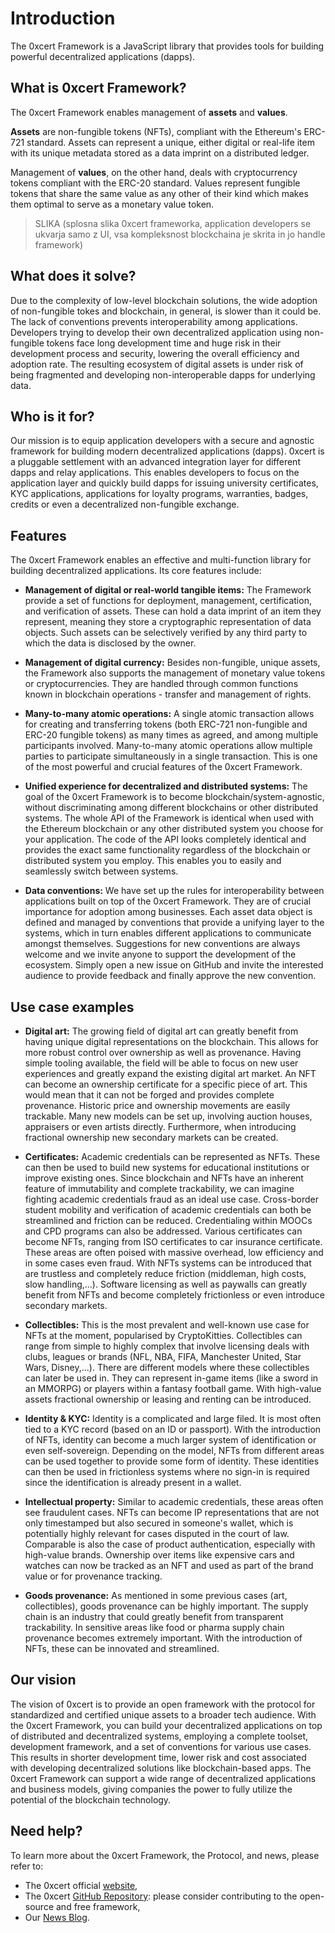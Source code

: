 # Introduction

The 0xcert Framework is a JavaScript library that provides tools for building powerful decentralized applications (dapps).

## What is 0xcert Framework?

The 0xcert Framework enables management of **assets** and **values**.

**Assets** are non-fungible tokens (NFTs), compliant with the Ethereum's ERC-721 standard. Assets can represent a unique, either digital or real-life item with its unique metadata stored as a data imprint on a distributed ledger.

Management of **values**, on the other hand, deals with cryptocurrency tokens compliant with the ERC-20 standard. Values represent fungible tokens that share the same value as any other of their kind which makes them optimal to serve as a monetary value token.

> SLIKA (splosna slika 0xcert frameworka, application developers se ukvarja samo z UI, vsa kompleksnost blockchaina je skrita in jo handle framework)

## What does it solve?

Due to the complexity of low-level blockchain solutions, the wide adoption of non-fungible tokes and blockchain, in general, is slower than it could be. The lack of conventions prevents interoperability among applications. Developers trying to develop their own decentralized application using non-fungible tokens face long development time and huge risk in their development process and security, lowering the overall efficiency and adoption rate. The resulting ecosystem of digital assets is under risk of being fragmented and developing non-interoperable dapps for underlying data.

## Who is it for?

Our mission is to equip application developers with a secure and agnostic framework for building modern decentralized applications (dapps). 0xcert is a pluggable settlement with an advanced integration layer for different dapps and relay applications. This enables developers to focus on the application layer and quickly build dapps for issuing university certificates, KYC applications, applications for loyalty programs, warranties, badges, credits or even a decentralized non-fungible exchange. 

## Features

The 0xcert Framework enables an effective and multi-function library for building decentralized applications. Its core features include:

* **Management of digital or real-world tangible items:** The Framework provide a set of functions for deployment, management, certification, and verification of assets. These can hold a data imprint of an item they represent, meaning they store a cryptographic representation of data objects. Such assets can be selectively verified by any third party to which the data is disclosed by the owner.

* **Management of digital currency:** Besides non-fungible, unique assets, the Framework also supports the management of monetary value tokens or cryptocurrencies. They are handled through common functions known in blockchain operations - transfer and management of rights.

* **Many-to-many atomic operations:** A single atomic transaction allows for creating and transferring tokens (both ERC-721 non-fungible and ERC-20 fungible tokens) as many times as agreed, and among multiple participants involved. Many-to-many atomic operations allow multiple parties to participate simultaneously in a single transaction. This is one of the most powerful and crucial features of the 0xcert Framework. 

* **Unified experience for decentralized and distributed systems:** The goal of the 0xcert Framework is to become blockchain/system-agnostic, without discriminating among different blockchains or other distributed systems. The whole API of the Framework is identical when used with the Ethereum blockchain or any other distributed system you choose for your application. The code of the API looks completely identical and provides the exact same functionality regardless of the blockchain or distributed system you employ. This enables you to easily and seamlessly switch between systems.

* **Data conventions:** We have set up the rules for interoperability between applications built on top of the 0xcert Framework. They are of crucial importance for adoption among businesses. Each asset data object is defined and managed by conventions that provide a unifying layer to the systems, which in turn enables different applications to communicate amongst themselves. Suggestions for new conventions are always welcome and we invite anyone to support the development of the ecosystem. Simply open a new issue on GitHub and invite the interested audience to provide feedback and finally approve the new convention.

## Use case examples

* **Digital art:** The growing field of digital art can greatly benefit from having unique digital representations on the blockchain. This allows for more robust control over ownership as well as provenance. Having simple tooling available, the field will be able to focus on new user experiences and greatly expand the existing digital art market. An NFT can become an ownership certificate for a specific piece of art. This would mean that it can not be forged and provides complete provenance. Historic price and ownership movements are easily trackable. Many new models can be set up, involving auction houses, appraisers or even artists directly. Furthermore, when introducing fractional ownership new secondary markets can be created. 

* **Certificates:** Academic credentials can be represented as NFTs. These can then be used to build new systems for educational institutions or improve existing ones. Since blockchain and NFTs have an inherent feature of immutability and complete trackability, we can imagine fighting academic credentials fraud as an ideal use case. Cross-border student mobility and verification of academic credentials can both be streamlined and friction can be reduced. Credentialing within MOOCs and CPD programs can also be addressed. Various certificates can become NFTs, ranging from ISO certificates to car insurance certificate. These areas are often poised with massive overhead, low efficiency and in some cases even fraud. With NFTs systems can be introduced that are trustless and completely reduce friction (middleman, high costs, slow handling,...). Software licensing as well as paywalls can greatly benefit from NFTs and become completely frictionless or even introduce secondary markets. 

* **Collectibles:** This is the most prevalent and well-known use case for NFTs at the moment, popularised by CryptoKitties. Collectibles can range from simple to highly complex that involve licensing deals with clubs, leagues or brands (NFL, NBA, FIFA, Manchester United, Star Wars, Disney,...). There are different models where these collectibles can later be used in. They can represent in-game items (like a sword in an MMORPG) or players within a fantasy football game. With high-value assets fractional ownership or leasing and renting can be introduced. 

* **Identity & KYC:** Identity is a complicated and large filed. It is most often tied to a KYC record (based on an ID or passport). With the introduction of NFTs, identity can become a much larger system of identification or even self-sovereign. Depending on the model, NFTs from different areas can be used together to provide some form of identity. These identities can then be used in frictionless systems where no sign-in is required since the identification is already present in a wallet.  

* **Intellectual property:** Similar to academic credentials, these areas often see fraudulent cases. NFTs can become IP representations that are not only timestamped but also secured in someone's wallet, which is potentially highly relevant for cases disputed in the court of law. Comparable is also the case of product authentication, especially with high-value brands. Ownership over items like expensive cars and watches can now be tracked as an NFT and used as part of the brand value or for provenance tracking. 

* **Goods provenance:** As mentioned in some previous cases (art, collectibles), goods provenance can be highly important. The supply chain is an industry that could greatly benefit from transparent trackability. In sensitive areas like food or pharma supply chain provenance becomes extremely important. With the introduction of NFTs, these can be innovated and streamlined. 

## Our vision

The vision of 0xcert is to provide an open framework with the protocol for standardized and certified unique assets to a broader tech audience. With the 0xcert Framework, you can build your decentralized applications on top of distributed and decentralized systems, employing a complete toolset, development framework, and a set of conventions for various use cases. This results in shorter development time, lower risk and cost associated with developing decentralized solutions like blockchain-based apps. The 0xcert Framework can support a wide range of decentralized applications and business models, giving companies the power to fully utilize the potential of the blockchain technology.

## Need help? 

To learn more about the 0xcert Framework, the Protocol, and news, please refer to:
* The 0xcert official [website](https://0xcert.org),
* The 0xcert [GitHub Repository](https://github.com/0xcert/framework): please consider contributing to the open-source and free framework,
* Our [News Blog](https://0xcert.org/news).
